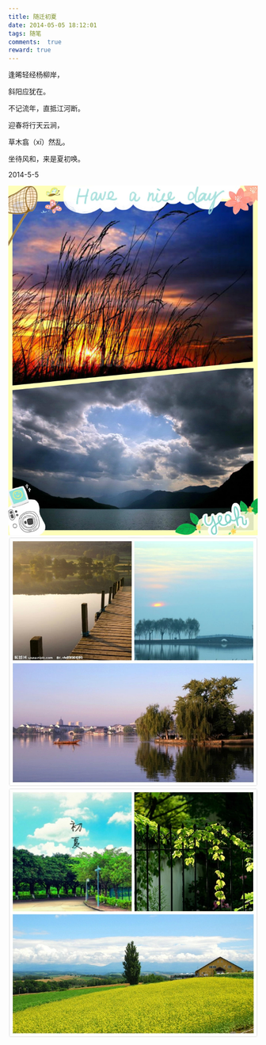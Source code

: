 ```yaml
---
title: 随迁初夏
date: 2014-05-05 18:12:01
tags: 随笔
comments:  true
reward: true
---
```

逢晞轻经杨柳岸，

斜阳应犹在。

不记流年，直抵江河断。
<!-- more -->


迎春将行天云涧，

草木翕（xī）然乱。

坐待风和，来是夏初唤。

2014-5-5

![p1](/assets/img/a32c1488102312.jpg)
![p2](/assets/img/d5671488102314.jpg)
![p3](/assets/img/ecae1488102340.jpg)